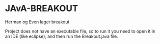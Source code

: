 # JAvA-BREAKOUT
Herman og Even lager breakout

Project does not have an executable file, so to run it you need to open it in an IDE (like eclipse), and then run the Breakout.java file.

